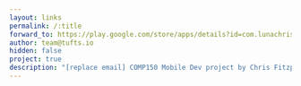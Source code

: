 ```yaml
---
layout: links
permalink: /:title
forward_to: https://play.google.com/store/apps/details?id=com.lunachris.project.studenthousing
author: team@tufts.io
hidden: false
project: true
description: "[replace email] COMP150 Mobile Dev project by Chris Fitzpatrick and Will Luna. Source: https://github.com/Chris-Fitzpatrick/PSH"
---
```

